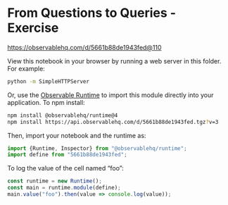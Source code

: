 # From Questions to Queries - Exercise

https://observablehq.com/d/5661b88de1943fed@110

View this notebook in your browser by running a web server in this folder. For
example:

~~~sh
python -m SimpleHTTPServer
~~~

Or, use the [Observable Runtime](https://github.com/observablehq/runtime) to
import this module directly into your application. To npm install:

~~~sh
npm install @observablehq/runtime@4
npm install https://api.observablehq.com/d/5661b88de1943fed.tgz?v=3
~~~

Then, import your notebook and the runtime as:

~~~js
import {Runtime, Inspector} from "@observablehq/runtime";
import define from "5661b88de1943fed";
~~~

To log the value of the cell named “foo”:

~~~js
const runtime = new Runtime();
const main = runtime.module(define);
main.value("foo").then(value => console.log(value));
~~~

